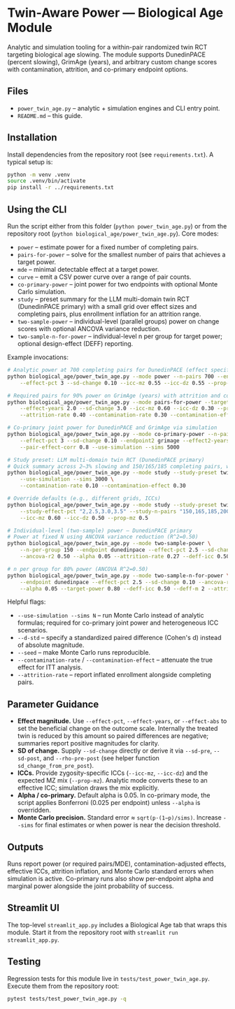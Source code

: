 # Twin-Aware Power — Biological Age Module

Analytic and simulation tooling for a within-pair randomized twin RCT targeting biological age
slowing. The module supports DunedinPACE (percent slowing), GrimAge (years), and arbitrary custom
change scores with contamination, attrition, and co-primary endpoint options.

## Files

- `power_twin_age.py` – analytic + simulation engines and CLI entry point.
- `README.md` – this guide.

## Installation

Install dependencies from the repository root (see `requirements.txt`). A typical setup is:

```bash
python -m venv .venv
source .venv/bin/activate
pip install -r ../requirements.txt
```

## Using the CLI

Run the script either from this folder (`python power_twin_age.py`) or from the repository root
(`python biological_age/power_twin_age.py`). Core modes:

- `power` – estimate power for a fixed number of completing pairs.
- `pairs-for-power` – solve for the smallest number of pairs that achieves a target power.
- `mde` – minimal detectable effect at a target power.
- `curve` – emit a CSV power curve over a range of pair counts.
- `co-primary-power` – joint power for two endpoints with optional Monte Carlo simulation.
- `study` – preset summary for the LLM multi-domain twin RCT (DunedinPACE primary) with a small grid over
  effect sizes and completing pairs, plus enrollment inflation for an attrition range.
- `two-sample-power` – individual-level (parallel groups) power on change scores with optional ANCOVA variance reduction.
- `two-sample-n-for-power` – individual-level n per group for target power; optional design-effect (DEFF) reporting.

Example invocations:

```bash
# Analytic power at 700 completing pairs for DunedinPACE (effect specified as percent slowing)
python biological_age/power_twin_age.py --mode power --n-pairs 700 --endpoint dunedinpace \
    --effect-pct 3 --sd-change 0.10 --icc-mz 0.55 --icc-dz 0.55 --prop-mz 0.5

# Required pairs for 90% power on GrimAge (years) with attrition and contamination planning
python biological_age/power_twin_age.py --mode pairs-for-power --target-power 0.90 --endpoint grimage \
    --effect-years 2.0 --sd-change 3.0 --icc-mz 0.60 --icc-dz 0.30 --prop-mz 0.5 \
    --attrition-rate 0.40 --contamination-rate 0.30 --contamination-effect 0.50

# Co-primary joint power for DunedinPACE and GrimAge via simulation
python biological_age/power_twin_age.py --mode co-primary-power --n-pairs 700 --endpoint dunedinpace \
    --effect-pct 3 --sd-change 0.10 --endpoint2 grimage --effect2-years 2.0 --sd2-change 3.0 \
    --pair-effect-corr 0.8 --use-simulation --sims 5000

# Study preset: LLM multi-domain twin RCT (DunedinPACE primary)
# Quick summary across 2–3% slowing and 150/165/185 completing pairs, with 25–30% attrition range
python biological_age/power_twin_age.py --mode study --study-preset twins-llm \
    --use-simulation --sims 3000 \
    --contamination-rate 0.10 --contamination-effect 0.30

# Override defaults (e.g., different grids, ICCs)
python biological_age/power_twin_age.py --mode study --study-preset twins-llm \
    --study-effect-pct "2,2.5,3.0,3.5" --study-n-pairs "150,165,185,200" \
    --icc-mz 0.60 --icc-dz 0.50 --prop-mz 0.5

# Individual-level (two-sample) power – DunedinPACE primary
# Power at fixed N using ANCOVA variance reduction (R^2=0.50)
python biological_age/power_twin_age.py --mode two-sample-power \
    --n-per-group 150 --endpoint dunedinpace --effect-pct 2.5 --sd-change 0.10 \
    --ancova-r2 0.50 --alpha 0.05 --attrition-rate 0.27 --deff-icc 0.50 --deff-m 2

# n per group for 80% power (ANCOVA R^2=0.50)
python biological_age/power_twin_age.py --mode two-sample-n-for-power \
    --endpoint dunedinpace --effect-pct 2.5 --sd-change 0.10 --ancova-r2 0.50 \
    --alpha 0.05 --target-power 0.80 --deff-icc 0.50 --deff-m 2 --attrition-rate 0.27
```

Helpful flags:

- `--use-simulation --sims N` – run Monte Carlo instead of analytic formulas; required for
  co-primary joint power and heterogeneous ICC scenarios.
- `--d-std` – specify a standardized paired difference (Cohen's d) instead of absolute magnitude.
- `--seed` – make Monte Carlo runs reproducible.
- `--contamination-rate` / `--contamination-effect` – attenuate the true effect for ITT analysis.
- `--attrition-rate` – report inflated enrollment alongside completing pairs.

## Parameter Guidance

- **Effect magnitude.** Use `--effect-pct`, `--effect-years`, or `--effect-abs` to set the beneficial
  change on the outcome scale. Internally the treated twin is reduced by this amount so paired
  differences are negative; summaries report positive magnitudes for clarity.
- **SD of change.** Supply `--sd-change` directly or derive it via
  `--sd-pre`, `--sd-post`, and `--rho-pre-post` (see helper function `sd_change_from_pre_post`).
- **ICCs.** Provide zygosity-specific ICCs (`--icc-mz`, `--icc-dz`) and the expected MZ mix
  (`--prop-mz`). Analytic mode converts these to an effective ICC; simulation draws the mix explicitly.
- **Alpha / co-primary.** Default alpha is 0.05. In co-primary mode, the script applies Bonferroni
  (0.025 per endpoint) unless `--alpha` is overridden.
- **Monte Carlo precision.** Standard error ≈ `sqrt(p·(1−p)/sims)`. Increase `--sims` for final
  estimates or when power is near the decision threshold.

## Outputs

Runs report power (or required pairs/MDE), contamination-adjusted effects, effective ICCs, attrition
inflation, and Monte Carlo standard errors when simulation is active. Co-primary runs also show
per-endpoint alpha and marginal power alongside the joint probability of success.

## Streamlit UI

The top-level `streamlit_app.py` includes a Biological Age tab that wraps this module. Start it from
the repository root with `streamlit run streamlit_app.py`.

## Testing

Regression tests for this module live in `tests/test_power_twin_age.py`. Execute them from the
repository root:

```bash
pytest tests/test_power_twin_age.py -q
```
